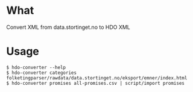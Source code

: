 What
====

Convert XML from data.stortinget.no to HDO XML

Usage
=====

    $ hdo-converter --help
    $ hdo-converter categories folketingparser/rawdata/data.stortinget.no/eksport/emner/index.html
    $ hdo-converter promises all-promises.csv | script/import promises


